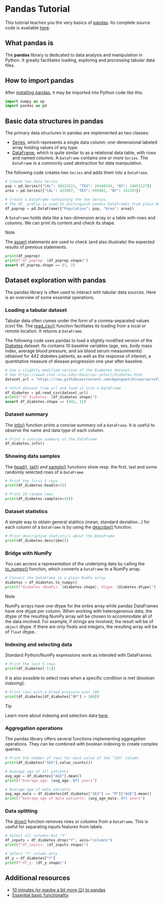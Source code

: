 # Pandas Tutorial

This tutorial teaches you the very basics of [pandas](https://pandas.pydata.org). Its complete source code is available [here](test_pandas.py).

## What pandas is

The **pandas** library is dedicated to data analysis and manipulation in Python. It greatly facilitates loading, exploring and processing tabular data files.

## How to import pandas

After [installing pandas](https://pandas.pydata.org/docs/getting_started/index.html), it may be imported into Python code like this.

```python
import numpy as np
import pandas as pd
```

## Basic data structures in pandas

The primary data structures in pandas are implemented as two classes:

- [Series](https://pandas.pydata.org/docs/reference/api/pandas.Series.html#pandas.Series), which represents a single data column: one-dimensional labeled array holding values of any type.
- [DataFrame](https://pandas.pydata.org/docs/reference/api/pandas.DataFrame.html#pandas.DataFrame), which is quite similar to as a relational data table, with rows and named columns. A `DataFrame` contains one or more `Series`. The `DataFrame` is a commonly used abstraction for data manipulation.

The following code creates two `Series` and adds them into a `DataFraùe`.

```python
# Create two data Series
pop = pd.Series({"CAL": 38332521, "TEX": 26448193, "NY": 19651127})
area = pd.Series({"CAL": 423967, "TEX": 695662, "NY": 141297})

# Create a DataFrame containing the two Series.
# The df_ prefix is used to distinguish pandas DataFrames from plain NumPy arrays
df_poprep = pd.DataFrame({"Population": pop, "Area": area})
```

A `DataFrame` holds data like a two-dimension array or a table with rows and columns. We can print its content and check its shape.

> [!NOTE]
> The [assert](https://docs.python.org/3/reference/simple_stmts.html#grammar-token-python-grammar-assert_stmt) statements are used to check (and also illustrate) the expected results of previous statements.

```python
print(df_poprep)
print(f"df_poprep: {df_poprep.shape}")
assert df_poprep.shape == (3, 2)
```

## Dataset exploration with pandas

The pandas library is often used to interact with tabular data sources. Here is an overview of some essential operations.

### Loading a tabular dataset

Tabular data often comes under the form of a comma-separated values (csv) file. The [read_csv()](https://pandas.pydata.org/docs/reference/api/pandas.read_csv.html) function facilitates its loading from a local or remote location. It returns a `DataFrame`.

The following code uses pandas to load a slightly modified version of the [Diabetes](https://www4.stat.ncsu.edu/~boos/var.select/diabetes.html) dataset. Its contains 10 baseline variables (age, sex, body mass index, average blood pressure, and six blood serum measurements) obtained for  442 diabetes patients, as well as the response of interest, a quantitative measure of disease progression one year after baseline.

```python
# Use a slightly modified version of the Diabetes dataset.
# See https://www4.stat.ncsu.edu/~boos/var.select/diabetes.html
dataset_url = "https://raw.githubusercontent.com/bpesquet/mlcourse/refs/heads/main/datasets/diabetes.csv"

# Fetch dataset from url and load it into a DataFrame
df_diabetes = pd.read_csv(dataset_url)
print(f"df_diabetes: {df_diabetes.shape}")
assert df_diabetes.shape == (442, 11)
```

### Dataset summary

The [info()](https://pandas.pydata.org/docs/reference/api/pandas.DataFrame.info.html) function prints a concise summary od a `DataFraùe`. It is useful to observe the name and data type of each column.

```python
# Print a consise summary of the DataFrame
df_diabetes.info()
```

### Showing data samples

The [head()](https://pandas.pydata.org/docs/reference/api/pandas.DataFrame.head.html), [tail()](https://pandas.pydata.org/docs/reference/api/pandas.DataFrame.tail.html) and [sample()](https://pandas.pydata.org/docs/reference/api/pandas.DataFrame.sample.html) functions show resp. the first, last and some randomly selected rows of a `DataFrame`.

```python
# Print the first 5 rows
print(df_diabetes.head(n=5))

# Print 10 random rows
print(df_diabetes.sample(n=10))
```

### Dataset statistics

A simple way to obtain general statitics (mean, standard deviation...) for each column of a `DataFrame` is by using the [describe()](https://pandas.pydata.org/docs/reference/api/pandas.DataFrame.describe.html) function.

```python
# Print descriptive statistics about the DataFrame
print(df_diabetes.describe())
```

### Bridge with NumPy

You can access a representation of the underlying data by  calling the [to_numpy()](https://pandas.pydata.org/docs/reference/api/pandas.DataFrame.to_numpy.html#pandas.DataFrame.to_numpy) function, which converts a `DataFrame` to a NumPy array.

```python
# Convert the DataFrame to a plain NumPy array
diabetes = df_diabetes.to_numpy()
print(f"diabetes (NumPy): {diabetes.shape}, dtype: {diabetes.dtype}")
```

> [!NOTE]
> NumPy arrays have one dtype for the entire array while pandas DataFrames have one dtype per column. When working with heterogeneous data, the dtype of the resulting NumPy array will be chosen to accommodate all of the data involved. For example, if strings are involved, the result will be of `object` dtype. If there are only floats and integers, the resulting array will be of `float` dtype..

### Indexing and selecting data

Standard Python/NumPy expressions work as intended with DataFrames.

```python
# Print the last 5 rows
print(df_diabetes[-5:])
```

It is also possible to select rows when a specific condition is met (*boolean indexing*).

```python
# Print rows with a blood pressure over 100
print(df_diabetes[df_diabetes["BP"] > 100])
```

> [!TIP]
> Learn more about indexing and selection data [here](https://pandas.pydata.org/docs/user_guide/indexing.html#indexing).

### Aggregation operations

The pandas library offers several functions implementing aggregation operations. They can be combined with boolean indexing to create complex queries.

```python
# Print the number of rows for each value of the "SEX" column
print(df_diabetes["SEX"].value_counts())

# Average age of all patients
avg_age = df_diabetes["AGE"].mean()
print(f"Average age: {avg_age:.0f} years")

# Average age of male patients
avg_age_male = df_diabetes[df_diabetes["SEX"] == "M"]["AGE"].mean()
print(f"Average age of male patients: {avg_age_male:.0f} years")
```

### Data splitting

The [drop()](https://pandas.pydata.org/docs/reference/api/pandas.DataFrame.drop.html) function removes rows or columns from a `DataFrame`. This is useful for separating inputs features from labels.

```python
# Select all columns but "Y"
df_inputs = df_diabetes.drop("Y", axis="columns")
print(f"df_inputs: {df_inputs.shape}")

# Select "Y" column only
df_y = df_diabetes["Y"]
print(f"df_y: {df_y.shape}")
```

## Additional resources

- [10 minutes (or maybe a bit more 😉) to pandas](https://pandas.pydata.org/docs/user_guide/10min.html)
- [Essential basic functionality](https://pandas.pydata.org/docs/user_guide/basics.html)
